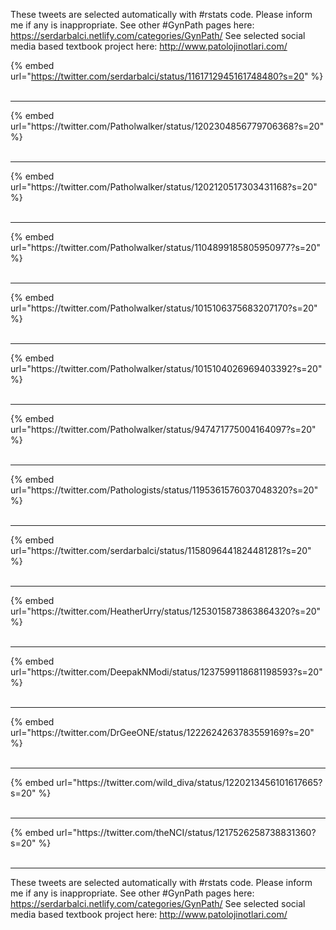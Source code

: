 

These tweets are selected automatically with #rstats code. Please inform me if any is inappropriate.
See other #GynPath pages here: https://serdarbalci.netlify.com/categories/GynPath/ 
See selected social media based textbook project here: http://www.patolojinotlari.com/

{% embed url="https://twitter.com/serdarbalci/status/1161712945161748480?s=20" %}<br>
<br>
<hr>
{% embed url="https://twitter.com/Patholwalker/status/1202304856779706368?s=20" %}<br>
<br>
<hr>
{% embed url="https://twitter.com/Patholwalker/status/1202120517303431168?s=20" %}<br>
<br>
<hr>
{% embed url="https://twitter.com/Patholwalker/status/1104899185805950977?s=20" %}<br>
<br>
<hr>
{% embed url="https://twitter.com/Patholwalker/status/1015106375683207170?s=20" %}<br>
<br>
<hr>
{% embed url="https://twitter.com/Patholwalker/status/1015104026969403392?s=20" %}<br>
<br>
<hr>
{% embed url="https://twitter.com/Patholwalker/status/947471775004164097?s=20" %}<br>
<br>
<hr>
{% embed url="https://twitter.com/Pathologists/status/1195361576037048320?s=20" %}<br>
<br>
<hr>
{% embed url="https://twitter.com/serdarbalci/status/1158096441824481281?s=20" %}<br>
<br>
<hr>
{% embed url="https://twitter.com/HeatherUrry/status/1253015873863864320?s=20" %}<br>
<br>
<hr>
{% embed url="https://twitter.com/DeepakNModi/status/1237599118681198593?s=20" %}<br>
<br>
<hr>
{% embed url="https://twitter.com/DrGeeONE/status/1222624263783559169?s=20" %}<br>
<br>
<hr>
{% embed url="https://twitter.com/wild_diva/status/1220213456101617665?s=20" %}<br>
<br>
<hr>
{% embed url="https://twitter.com/theNCI/status/1217526258738831360?s=20" %}<br>
<br>
<hr>


These tweets are selected automatically with #rstats code. Please inform me if any is inappropriate.
See other #GynPath pages here: https://serdarbalci.netlify.com/categories/GynPath/ 
See selected social media based textbook project here: http://www.patolojinotlari.com/
